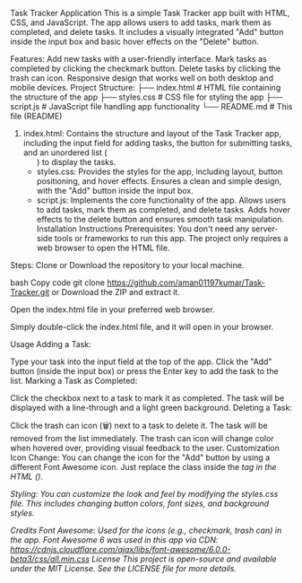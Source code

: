 Task Tracker Application
This is a simple Task Tracker app built with HTML, CSS, and JavaScript. The app allows users to add tasks, mark them as completed, and delete tasks. It includes a visually integrated "Add" button inside the input box and basic hover effects on the "Delete" button.

Features:
Add new tasks with a user-friendly interface.
Mark tasks as completed by clicking the checkmark button.
Delete tasks by clicking the trash can icon.
Responsive design that works well on both desktop and mobile devices.
Project Structure:
├── index.html # HTML file containing the structure of the app
├── styles.css # CSS file for styling the app
├── script.js # JavaScript file handling app functionality
└── README.md # This file (README)

1. index.html:
   Contains the structure and layout of the Task Tracker app, including the input field for adding tasks, the button for submitting tasks, and an unordered list (<ul>) to display the tasks.
2. styles.css:
   Provides the styles for the app, including layout, button positioning, and hover effects.
   Ensures a clean and simple design, with the "Add" button inside the input box.
3. script.js:
   Implements the core functionality of the app.
   Allows users to add tasks, mark them as completed, and delete tasks.
   Adds hover effects to the delete button and ensures smooth task manipulation.
   Installation Instructions
   Prerequisites:
   You don't need any server-side tools or frameworks to run this app. The project only requires a web browser to open the HTML file.

Steps:
Clone or Download the repository to your local machine.

bash
Copy code
git clone https://github.com/aman01197kumar/Task-Tracker.git
or Download the ZIP and extract it.

Open the index.html file in your preferred web browser.

Simply double-click the index.html file, and it will open in your browser.

Usage
Adding a Task:

Type your task into the input field at the top of the app.
Click the "Add" button (inside the input box) or press the Enter key to add the task to the list.
Marking a Task as Completed:

Click the checkbox next to a task to mark it as completed. The task will be displayed with a line-through and a light green background.
Deleting a Task:

Click the trash can icon (🗑️) next to a task to delete it. The task will be removed from the list immediately.
The trash can icon will change color when hovered over, providing visual feedback to the user.
Customization
Icon Change: You can change the icon for the "Add" button by using a different Font Awesome icon. Just replace the class inside the <i> tag in the HTML (<i class="fas fa-level-down-alt"></i>).

Styling: You can customize the look and feel by modifying the styles.css file. This includes changing button colors, font sizes, and background styles.

Credits
Font Awesome: Used for the icons (e.g., checkmark, trash can) in the app.
Font Awesome 6 was used in this app via CDN: https://cdnjs.cloudflare.com/ajax/libs/font-awesome/6.0.0-beta3/css/all.min.css
License
This project is open-source and available under the MIT License. See the LICENSE file for more details.
